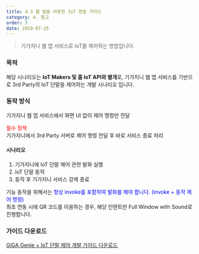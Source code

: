 ```yaml
---
title: 4.3 웹 앱을 이용한 IoT 연동 가이드
category: 4. 참고
order: 3
date: 2019-07-25
---
```


> 기가지니 웹 앱 서비스로 IoT를 제어하는 방법입니다.

### 목적

해당 시나리오는 **IoT Makers 및 홈 IoT API와 별개**로, 기가지니 웹 앱 서비스를 기반으로 3rd Party의 IoT 단말을 제어하는 개발 시나리오 입니다.

### 동작 방식

기가지니 웹 앱 서비스에서 화면 UI 없이 제어 명령만 전달

<span style="color:red">필수 정책</span>  
기가지니에서 3rd Party 서버로 제어 명령 전달 후 바로 서비스 종료 처리

#### 시나리오

1. 기가지니에 IoT 단말 제어 관련 발화 실행
2. IoT 단말 동작
3. 동작 후 기가지니 서비스 강제 종료

기능 동작을 위해서는 <span style="color:blue">항상 invoke를 포함하여 발화를 해야 합니다. (invoke + 동작 제어 명령)</span>  
최초 연동 시에 QR 코드를 이용하는 경우, 해당 인텐트만 Full Window with Sound로 진행합니다.

### 가이드 다운로드

[GiGA Genie + IoT 단말 제어 개발 가이드 다운로드](https://docs.google.com/uc?export=download&id=1hitFPcKVAmOheIpV0O1sqV48HVEj15W1)